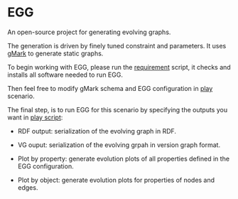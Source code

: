 # EGG

An open-source project for generating evolving graphs.

The generation is driven by finely tuned constraint and parameters. It uses [gMark](https://github.com/karimalami7/gmark/tree/gmark_for_egg) to generate static graphs.

To begin working with EGG, please run the [requirement](https://github.com/karimalami7/EGG/blob/master/demo/scripts/requirement.sh) script, it checks and installs all software needed to run EGG.

Then feel free to modify gMark schema and EGG configuration in [play](https://github.com/karimalami7/EGG/tree/master/use_cases/play) scenario.

The final step, is to run EGG for this scenario by specifying the outputs you want in [play script](https://github.com/karimalami7/EGG/blob/master/demo/play/play-script.sh):

* RDF output: serialization of the evolving graph in RDF.

* VG ouput: serialization of the evolving grpah in version graph format.

* Plot by property: generate evolution plots of all properties defined in the EGG configuration.

* Plot by object: generate evolution plots for properties of nodes and edges.  



